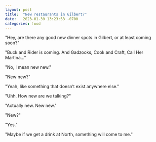 ```yaml
---
layout: post
title:  "New restaurants in Gilbert?"
date:   2023-01-30 13:23:53 -0700
categories: food
---
```

"Hey, are there any good new dinner spots in Gilbert, or at least coming soon?"

"Buck and Rider is coming. And Gadzooks, Cook and Craft, Call Her Martina…"

"No, I mean new new."

"New new?"

"Yeah, like something that doesn’t exist anywhere else."

"Uhh. How new are we talking?"

"Actually new. New new.’

"New?"

"Yes."

"Maybe if we get a drink at North, something will come to me."